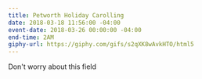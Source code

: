 ```yaml
---
title: Petworth Holiday Carolling
date: 2018-03-18 11:56:00 -04:00
event-date: 2018-03-26 00:00:00 -04:00
end-time: 2AM
giphy-url: https://giphy.com/gifs/s2qXK8wAvkHTO/html5
---
```


Don't worry about this field